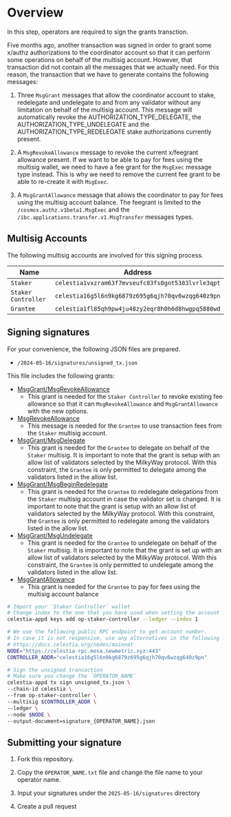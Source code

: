 # Overview

In this step, operators are required to sign the grants transction.

Five months ago, another transaction was signed in order to grant some x/authz authorizations to the coordinator account so that it can perform some operations on behalf of the multisig account. However, that transaction did not contain all the messages that we actually need. 
For this reason, the transaction that we have to generate contains the following messages:

1. Three `MsgGrant` messages that allow the coordinator account to stake, redelegate and undelegate to and from any validator without any limitation on behalf of the multisig account.
This message will automatically revoke the AUTHORIZATION_TYPE_DELEGATE, the AUTHORIZATION_TYPE_UNDELEGATE and the AUTHORIZATION_TYPE_REDELEGATE stake authorizations currently present.

2. A `MsgRevokeAllowance` message to revoke the current x/feegrant allowance present. If we want to be able to pay for fees using the multisig wallet, we need to have a fee grant for the `MsgExec` message type instead. This is why we need to remove the current fee grant to be able to re-create it with `MsgExec`.

3. A `MsgGrantAllowance` message that allows the coordinator to pay for fees using the multisig account balance. The feegrant is limited to the `/cosmos.authz.v1beta1.MsgExec` and the `/ibc.applications.transfer.v1.MsgTransfer` messages types.

## Multisig Accounts

The following multisig accounts are involved for this signing process.

| Name | Address |
|---|---|
| `Staker`            |`celestia1vxzram63f7mvseufc83fs0gnt5383lvrle3qpt` |
| `Staker Controller` |`celestia16g5l6n9kg6879z695g6qjh70qv6wzqg640z9pn` |
| `Grantee`           |`celestia1fl85qh9pw4ju48zy2eqr8h0h6d8hwgpq5880wd` |

## Signing signatures

For your convenience, the following JSON files are prepared.

- `/2024-05-16/signatures/unsigned_tx.json`

This file includes the following grants:
- [MsgGrant/MsgRevokeAllowance](https://github.com/cosmos/cosmos-sdk/blob/v0.46.14/proto/cosmos/feegrant/v1beta1/tx.proto#L16)
    - This grant is needed for the `Staker Controller` to revoke existing fee allowance so that it can `MsgRevokeAllowance` and `MsgGrantAllowance` with the new options.
- [MsgRevokeAllowance](https://github.com/cosmos/cosmos-sdk/blob/v0.46.14/proto/cosmos/feegrant/v1beta1/tx.proto#L20)
    - This message is needed for the `Grantee` to use transaction fees from the `Staker` multisig account.
- [MsgGrant/MsgDelegate](https://github.com/cosmos/cosmos-sdk/blob/v0.46.14/proto/cosmos/staking/v1beta1/tx.proto#L26)
    - This grant is needed for the `Grantee` to delegate on behalf of the `Staker` multisig. It is important to note that the grant is setup with an allow list of validators selected by the MilkyWay protocol. With this constraint, the `Grantee` is only permitted to delegate among the validators listed in the allow list.
- [MsgGrant/MsgBeginRedelegate](https://github.com/cosmos/cosmos-sdk/blob/v0.46.14/proto/cosmos/staking/v1beta1/tx.proto#L30)
    - This grant is needed for the `Grantee` to redelegate delegations from the `Staker` multisig account in case the validator set is changed. It is important to note that the grant is setup with an allow list of validators selected by the MilkyWay protocol. With this constraint, the `Grantee` is only permitted to redelegate among the validators listed in the allow list.
- [MsgGrant/MsgUndelegate](https://github.com/cosmos/cosmos-sdk/blob/v0.46.14/proto/cosmos/staking/v1beta1/tx.proto#L34)
    - This grant is needed for the `Grantee` to undelegate on behalf of the `Staker` multisig. It is important to note that the grant is set up with an allow list of validators selected by the MilkyWay protocol. With this constraint, the `Grantee` is only permitted to undelegate among the validators listed in the allow list.
- [MsgGrantAllowance](https://github.com/cosmos/cosmos-sdk/blob/v0.46.14/proto/cosmos/feegrant/v1beta1/tx.proto#L16)
    - This grant is needed for the `Grantee` to pay for fees using the multisig account balance

```bash
# Import your `Staker Controller` wallet
# Change index to the one that you have used when setting the account
celestia-appd keys add op-staker-controller --ledger --index 1

# We use the following public RPC endpoint to get account number.
# In case it is not responsive, use any alternatives in the following link
# https://docs.celestia.org/nodes/mainnet
NODE="https://celestia-rpc.mesa.newmetric.xyz:443"
CONTROLLER_ADDR="celestia16g5l6n9kg6879z695g6qjh70qv6wzqg640z9pn"

# Sign the unsigned transaction
# Make sure you change the `OPERATOR_NAME`
celestia-appd tx sign unsigned_tx.json \
--chain-id celestia \
--from op-staker-controller \
--multisig $CONTROLLER_ADDR \
--ledger \
--node $NODE \
--output-document=signature_{OPERATOR_NAME}.json
```

## Submitting your signature

1. Fork this repository.

2. Copy the `OPERATOR_NAME.txt` file and change the file name to your operator name.

3. Input your signatures under the `2025-05-16/signatures` directory

4. Create a pull request